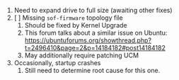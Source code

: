 1. Need to expand drive to full size (awaiting other fixes)
2. [ ] Missing `sof-firmware` topology file
	1. Should be fixed by Kernel Upgrade
	2. This forum talks about a similar issue on Ubuntu: https://ubuntuforums.org/showthread.php?t=2496410&page=2&p=14184182#post14184182
	3. May additionally require patching UCM
3. Occasionally, startup crashes
	1. Still need to determine root cause for this one.
